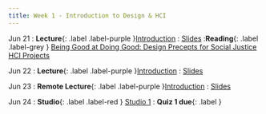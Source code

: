 ```yaml
---
title: Week 1 - Introduction to Design & HCI
---
```


Jun 21
: **Lecture**{: .label .label-purple }[Introduction](#)
  : [Slides](#)
:**Reading**{: .label .label-grey } [Being Good at Doing Good: Design Precepts for Social Justice HCI Projects](https://storage.googleapis.com/pub-tools-public-publication-data/pdf/45295.pdf)

Jun 22
: **Lecture**{: .label .label-purple }[Introduction](#)
  : [Slides](#)

Jun 23
: **Remote Lecture**{: .label .label-purple }[Introduction](#)
   : [Slides](#)

Jun 24
: **Studio**{: .label .label-red } [Studio 1](#)
: **Quiz 1 due**{: .label }
